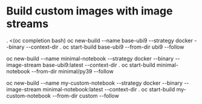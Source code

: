 # Build custom images with image streams
. <(oc completion bash)
oc new-build --name base-ubi9 --strategy docker --binary --context-dir .
oc start-build base-ubi9 --from-dir ubi9 --follow 

oc new-build --name minimal-notebook --strategy docker --binary --image-stream base-ubi9:latest --context-dir .
oc start-build minimal-notebook --from-dir minimal/py39 --follow

oc new-build --name my-custom-notebook --strategy docker --binary --image-stream minimal-notebook:latest --context-dir .
oc start-build my-custom-notebook --from-dir custom --follow